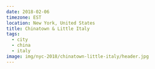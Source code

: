 ```yaml
---
date: 2018-02-06
timezone: EST
location: New York, United States
title: Chinatown & Little Italy
tags:
  - city
  - china
  - italy
image: img/nyc-2018/chinatown-little-italy/header.jpg
---
```

